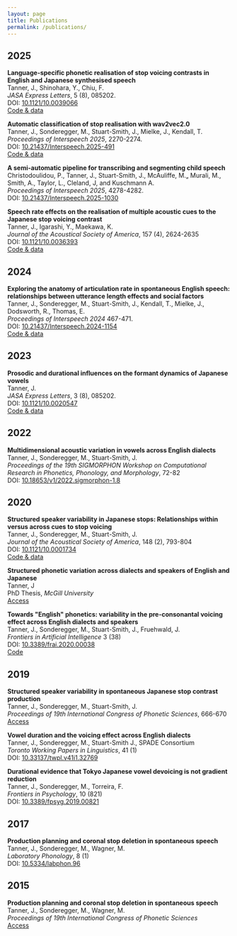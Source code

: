 ```yaml
---
layout: page
title: Publications
permalink: /publications/
---
```


## 2025
**Language-specific phonetic realisation of stop voicing contrasts in English and Japanese synthesised speech**  
Tanner, J., Shinohara, Y., Chiu, F.  
*JASA Express Letters*, 5 (8), 085202.  
DOI: [10.1121/10.0039066](https://doi.org/10.1121/10.0039066)  
[Code & data](https://osf.io/3gdvt/)

**Automatic classification of stop realisation with wav2vec2.0**  
Tanner, J., Sonderegger, M., Stuart-Smith, J., Mielke, J., Kendall, T.  
*Proceedings of Interspeech 2025*, 2270-2274.  
DOI: [10.21437/Interspeech.2025-491](https://www.isca-archive.org/interspeech_2025/tanner25_interspeech.html)  
[Code & data](https://osf.io/fz4c2/)

**A semi-automatic pipeline for transcribing and segmenting child speech**  
Christodoulidou, P., Tanner, J., Stuart-Smith, J., McAuliffe, M.„ Murali, M., Smith, A., Taylor, L., Cleland, J, and Kuschmann A.  
*Proceedings of Interspeech 2025*, 4278-4282.  
DOI: [10.21437/Interspeech.2025-1030](https://www.isca-archive.org/interspeech_2025/christodoulidou25_interspeech.html)  

**Speech rate effects on the realisation of multiple acoustic cues to the Japanese stop voicing contrast**  
Tanner, J., Igarashi, Y., Maekawa, K.  
*Journal of the Acoustical Society of America*, 157 (4), 2624-2635  
DOI: [10.1121/10.0036393](https://doi.org/10.1121/10.0036393)  
[Code & data](https://osf.io/ap7v6/)

## 2024
**Exploring the anatomy of articulation rate in spontaneous English speech: relationships between utterance length effects and social factors**  
Tanner, J., Sonderegger, M., Stuart-Smith, J., Kendall, T., Mielke, J., Dodsworth, R., Thomas, E.  
*Proceedings of Interspeech 2024* 467-471.  
DOI: [10.21437/Interspeech.2024-1154](https://doi.org/10.21437/Interspeech.2024-1154)  
[Code & data](https://osf.io/j9vny/)

## 2023
**Prosodic and durational influences on the formant dynamics of Japanese vowels**  
Tanner, J.  
*JASA Express Letters*, 3 (8), 085202.  
DOI: [10.1121/10.0020547](https://doi.org/10.1121/10.0020547)  
[Code & data](https://osf.io/3u2ks/)

## 2022
**Multidimensional acoustic variation in vowels across English dialects**  
Tanner, J., Sonderegger, M., Stuart-Smith, J.  
*Proceedings of the 19th SIGMORPHON Workshop on Computational Research in Phonetics, Phonology, and Morphology*, 72-82  
DOI: [10.18653/v1/2022.sigmorphon-1.8](https://doi.org/10.18653/v1/2022.sigmorphon-1.8)

## 2020
**Structured speaker variability in Japanese stops: Relationships within versus across cues to stop voicing**  
Tanner, J., Sonderegger, M., Stuart-Smith, J.  
*Journal of the Acoustical Society of America*, 148 (2), 793-804  
DOI: [10.1121/10.0001734](https://doi.org/10.1121/10.0001734)  
[Code & data](https://osf.io/grw25/)

**Structured phonetic variation across dialects and speakers of English and Japanese**  
Tanner, J  
PhD Thesis, *McGill University*  
[Access](https://escholarship.mcgill.ca/downloads/bv73c518k)

**Towards "English" phonetics: variability in the pre-consonantal voicing effect across English dialects and speakers**  
Tanner, J., Sonderegger, M., Stuart-Smith, J., Fruehwald, J.  
*Frontiers in Artificial Intelligence* 3 (38)  
DOI: [10.3389/frai.2020.00038](https://doi.org/10.3389/frai.2020.00038)  
[Code](https://osf.io/4p72g/)

## 2019
**Structured speaker variability in spontaneous Japanese stop contrast production**  
Tanner, J., Sonderegger, M., Stuart-Smith, J.  
*Proceedings of 19th International Congress of Phonetic Sciences*, 666-670  
[Access](https://www.internationalphoneticassociation.org/icphs-proceedings/ICPhS2019/papers/ICPhS_715.pdf)

**Vowel duration and the voicing effect across English dialects**  
Tanner, J., Sonderegger, M., Stuart-Smith J., SPADE Consortium  
*Toronto Working Papers in Linguistics*, 41 (1)  
DOI: [10.33137/twpl.v41i1.32769](https://doi.org/10.33137/twpl.v41i1.32769)

**Durational evidence that Tokyo Japanese vowel devoicing is not gradient reduction**  
Tanner, J., Sonderegger, M., Torreira, F.  
*Frontiers in Psychology*, 10 (821)  
DOI: [10.3389/fpsyg.2019.00821](https://doi.org/10.3389/fpsyg.2019.00821)

## 2017
**Production planning and coronal stop deletion in spontaneous speech**  
Tanner, J., Sonderegger, M., Wagner, M.  
*Laboratory Phonology*, 8 (1)  
DOI: [10.5334/labphon.96](https://doi.org/10.5334/labphon.96)

## 2015
**Production planning and coronal stop deletion in spontaneous speech**  
Tanner, J., Sonderegger, M., Wagner, M.  
*Proceedings of 19th International Congress of Phonetic Sciences*  
[Access](https://www.internationalphoneticassociation.org/icphs-proceedings/ICPhS2015/Papers/ICPHS0933.pdf)




